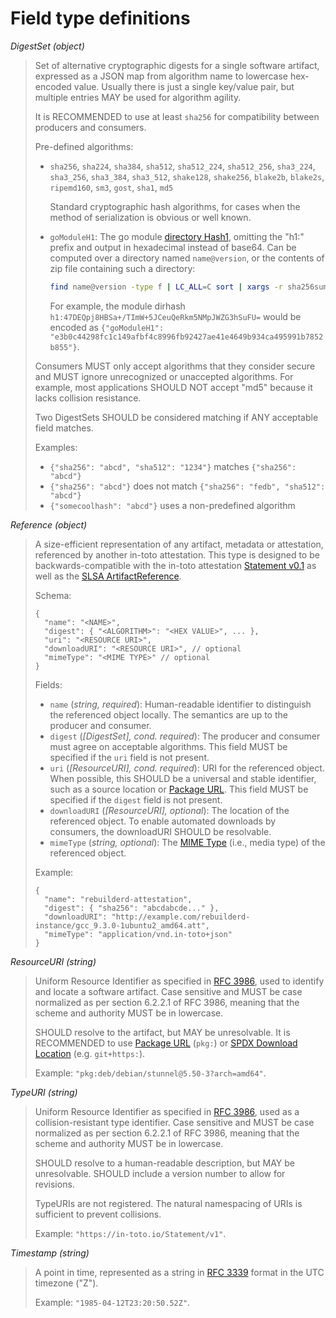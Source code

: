 # Field type definitions

<a id="DigestSet"></a>
_DigestSet (object)_

> Set of alternative cryptographic digests for a single software artifact,
> expressed as a JSON map from algorithm name to lowercase hex-encoded value.
> Usually there is just a single key/value pair, but multiple entries MAY be
> used for algorithm agility.
>
> It is RECOMMENDED to use at least `sha256` for compatibility between
> producers and consumers.
>
> Pre-defined algorithms:
>
> -   `sha256`, `sha224`, `sha384`, `sha512`, `sha512_224`, `sha512_256`,
>     `sha3_224`, `sha3_256`, `sha3_384`, `sha3_512`, `shake128`, `shake256`,
>     `blake2b`, `blake2s`, `ripemd160`, `sm3`, `gost`, `sha1`, `md5`
>
>     Standard cryptographic hash algorithms, for cases when the method
>     of serialization is obvious or well known.
>
> -   `goModuleH1`: The go module [directory Hash1][], omitting the "h1:"
>     prefix and output in hexadecimal instead of base64. Can be computed
>     over a directory named `name@version`, or the contents of zip file
>     containing such a directory:
>
>     ```bash
>     find name@version -type f | LC_ALL=C sort | xargs -r sha256sum | sha256sum | cut -f1 -d' '
>     ```
>
>     For example, the module dirhash
>     `h1:47DEQpj8HBSa+/TImW+5JCeuQeRkm5NMpJWZG3hSuFU=` would be encoded as
>     `{"goModuleH1": "e3b0c44298fc1c149afbf4c8996fb92427ae41e4649b934ca495991b7852b855"}`.
>
> Consumers MUST only accept algorithms that they consider secure and MUST
> ignore unrecognized or unaccepted algorithms. For example, most applications
> SHOULD NOT accept "md5" because it lacks collision resistance.
>
> Two DigestSets SHOULD be considered matching if ANY acceptable field
> matches.
>
> Examples:
>
> -   `{"sha256": "abcd", "sha512": "1234"}` matches `{"sha256": "abcd"}`
> -   `{"sha256": "abcd"}` does not match `{"sha256": "fedb", "sha512": "abcd"}`
> -   `{"somecoolhash": "abcd"}` uses a non-predefined algorithm

<a id="Reference"></a>
_Reference (object)_

> A size-efficient representation of any artifact, metadata or attestation,
> referenced by another in-toto attestation.
> This type is designed to be backwards-compatible with the in-toto
> attestation [Statement v0.1][] as well as the [SLSA ArtifactReference][].
>
> Schema:
>```
> {
>   "name": "<NAME>",
>   "digest": { "<ALGORITHM>": "<HEX VALUE>", ... },
>   "uri": "<RESOURCE URI>",
>   "downloadURI": "<RESOURCE URI>", // optional
>   "mimeType": "<MIME TYPE>" // optional
> }
>```
>
> Fields:
> -   `name` (_string, required_): Human-readable identifier to distinguish
>     the referenced object locally. The semantics are up to the producer and
>     consumer.
> -   `digest` (_[DigestSet], cond. required_): The producer and
>     consumer must agree on acceptable algorithms. This field MUST be
>     specified if the `uri` field is not present.
> -   `uri` (_[ResourceURI], cond. required_): URI for the referenced
>     object. When possible, this SHOULD be a universal and stable
>     identifier, such as a source location or [Package URL][]. This
>     field MUST be specified if the `digest` field is not present.
> -   `downloadURI` (_[ResourceURI], optional_): The location of the
>     referenced object. To enable automated downloads by consumers, the
>     downloadURI SHOULD be resolvable.
> -   `mimeType` (_string, optional_): The [MIME Type][] (i.e., media type)
>     of the referenced object.
>
> Example:
> ```
> { 
>   "name": "rebuilderd-attestation",
>   "digest": { "sha256": "abcdabcde..." },
>   "downloadURI": "http://example.com/rebuilderd-instance/gcc_9.3.0-1ubuntu2_amd64.att",
>   "mimeType": "application/vnd.in-toto+json"
> }
> ```

<a id="ResourceURI"></a>
_ResourceURI (string)_

> Uniform Resource Identifier as specified in [RFC 3986][], used to identify
> and locate a software artifact. Case sensitive and MUST be case normalized
> as per section 6.2.2.1 of RFC 3986, meaning that the scheme and authority
> MUST be in lowercase.
>
> SHOULD resolve to the artifact, but MAY be unresolvable. It is RECOMMENDED
> to use [Package URL][] (`pkg:`) or [SPDX Download Location][] (e.g.
> `git+https:`).
>
> Example: `"pkg:deb/debian/stunnel@5.50-3?arch=amd64"`.

<a id="TypeURI"></a>
_TypeURI (string)_

> Uniform Resource Identifier as specified in [RFC 3986][], used as a
> collision-resistant type identifier. Case sensitive and MUST be case
> normalized as per section 6.2.2.1 of RFC 3986, meaning that the scheme and
> authority MUST be in lowercase.
>
> SHOULD resolve to a human-readable description, but MAY be unresolvable.
> SHOULD include a version number to allow for revisions.
>
> TypeURIs are not registered. The natural namespacing of URIs is sufficient
> to prevent collisions.
>
> Example: `"https://in-toto.io/Statement/v1"`.

<a id="Timestamp"></a>
_Timestamp (string)_

> A point in time, represented as a string in [RFC 3339][] format in the UTC
> timezone ("Z").
>
> Example: `"1985-04-12T23:20:50.52Z"`.

[directory Hash1]: https://cs.opensource.google/go/x/mod/+/refs/tags/v0.5.0:sumdb/dirhash/hash.go
[MIME Type]: https://developer.mozilla.org/en-US/docs/Web/HTTP/Basics_of_HTTP/MIME_types
[Package URL]: https://github.com/package-url/purl-spec/
[RFC 3339]: https://tools.ietf.org/html/rfc3339
[RFC 3986]: https://tools.ietf.org/html/rfc3986
[SPDX Download Location]: https://spdx.github.io/spdx-spec/package-information/#77-package-download-location-field
[SLSA ArtifactReference]: https://github.com/slsa-framework/slsa/blob/main/docs/provenance/v1/index.md#artifactreference
[Statement v0.1]: https://github.com/in-toto/attestation/blob/v0.1.0/spec/README.md#statement
